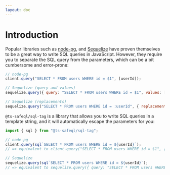 ```yaml
---
layout: doc
---
```


# Introduction

Popular libraries such as [node-pg](https://node-postgres.com/), and [Sequelize](https://sequelize.org/) have proven themselves to be a great way to write SQL queries in JavaScript. However, they require you to separate the SQL query from the parameters, which can be a bit cumbersome and error-prone:

```js
// node-pg
client.query("SELECT * FROM users WHERE id = $1", [userId]);

// Sequelize (query and values)
sequelize.query({ query: "SELECT * FROM users WHERE id = $1", values: [userId] });

// Sequelize (replacements)
sequelize.query("SELECT * FROM users WHERE id = :userId", { replacements: { userId } });
```

`@ts-safeql/sql-tag` is a library that allows you to write SQL queries in a template string, and it will automatically escape the parameters for you:

```js
import { sql } from "@ts-safeql/sql-tag";

// node-pg
client.query(sql`SELECT * FROM users WHERE id = ${userId}`);
// => equivalent to client.query("SELECT * FROM users WHERE id = $1", [userId])

// Sequelize
sequelize.query(sql`SELECT * FROM users WHERE id = ${userId}`);
// => equivalent to sequelize.query({ query: "SELECT * FROM users WHERE id = $1", values: [userId] })
```
